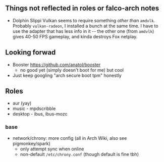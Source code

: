 ## Things not reflected in roles or falco-arch notes
  * Dolphin Slippi Vulkan seems to require something *other than* `amdvlk`.
    Probably `vulkan-radeon`, I installed a bunch at the same time. I have to
    use the adapter that has less info in it -- the other one (from `amdvlk`)
    gives 40-50 FPS gameplay, and kinda destroys Fox netplay.

## Looking forwad
  * Booster https://github.com/anatol/booster
    * no good yet (simply doesn't boot for me) but cool
  * Just keep googling "arch secure boot tpm" honestly

## Roles
  * aur (yay)
  * music - mpdscribble
  * desktop - ibus, ibus-mozc

### base
  * network/chrony: more config (all in Arch Wiki, also see pigmonkey/spark)
    * only attempt sync when online
    * non-default `/etc/chrony.conf` (though default is fine tbh)

